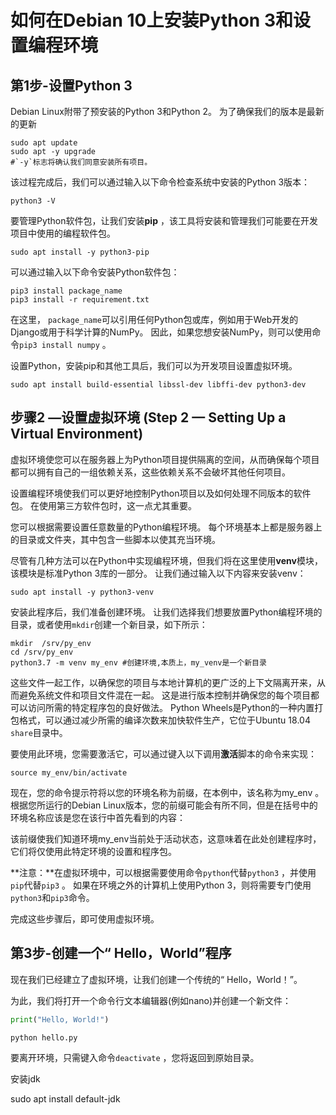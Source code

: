 # 如何在Debian 10上安装Python 3和设置编程环境

## 第1步-设置Python 3 

Debian Linux附带了预安装的Python 3和Python 2。 为了确保我们的版本是最新的更新

```shell
sudo apt update
sudo apt -y upgrade
#`-y`标志将确认我们同意安装所有项目。
```

该过程完成后，我们可以通过输入以下命令检查系统中安装的Python 3版本：

```shell
python3 -V
```



要管理Python软件包，让我们安装**pip** ，该工具将安装和管理我们可能要在开发项目中使用的编程软件包。 

```shell
sudo apt install -y python3-pip
```



可以通过输入以下命令安装Python软件包：

```shell
pip3 install package_name
pip3 install -r requirement.txt
```

在这里， `package_name`可以引用任何Python包或库，例如用于Web开发的Django或用于科学计算的NumPy。 因此，如果您想安装NumPy，则可以使用命令`pip3 install numpy` 。



设置Python，安装pip和其他工具后，我们可以为开发项目设置虚拟环境。

```shell
sudo apt install build-essential libssl-dev libffi-dev python3-dev
```

## 步骤2 —设置虚拟环境 **(**Step 2 — Setting Up a Virtual Environment**)**

虚拟环境使您可以在服务器上为Python项目提供隔离的空间，从而确保每个项目都可以拥有自己的一组依赖关系，这些依赖关系不会破坏其他任何项目。

设置编程环境使我们可以更好地控制Python项目以及如何处理不同版本的软件包。 在使用第三方软件包时，这一点尤其重要。

您可以根据需要设置任意数量的Python编程环境。 每个环境基本上都是服务器上的目录或文件夹，其中包含一些脚本以使其充当环境。

尽管有几种方法可以在Python中实现编程环境，但我们将在这里使用**venv**模块，该模块是标准Python 3库的一部分。 让我们通过输入以下内容来安装venv：

```shell
sudo apt install -y python3-venv
```

安装此程序后，我们准备创建环境。 让我们选择我们想要放置Python编程环境的目录，或者使用`mkdir`创建一个新目录，如下所示：

```shell
mkdir  /srv/py_env
cd /srv/py_env
python3.7 -m venv my_env #创建环境,本质上，my_venv是一个新目录
```

这些文件一起工作，以确保您的项目与本地计算机的更广泛的上下文隔离开来，从而避免系统文件和项目文件混在一起。 这是进行版本控制并确保您的每个项目都可以访问所需的特定程序包的良好做法。 Python Wheels是Python的一种内置打包格式，可以通过减少所需的编译次数来加快软件生产，它位于Ubuntu 18.04 `share`目录中。



要使用此环境，您需要激活它，可以通过键入以下调用**激活**脚本的命令来实现：

```shell
source my_env/bin/activate
```



现在，您的命令提示符将以您的环境名称为前缀，在本例中，该名称为my_env 。 根据您所运行的Debian Linux版本，您的前缀可能会有所不同，但是在括号中的环境名称应该是您在该行中首先看到的内容：

该前缀使我们知道环境my_env当前处于活动状态，这意味着在此处创建程序时，它们将仅使用此特定环境的设置和程序包。

**注意：**在虚拟环境中，可以根据需要使用命令`python`代替`python3` ，并使用`pip`代替`pip3` 。 如果在环境之外的计算机上使用Python 3，则将需要专门使用`python3`和`pip3`命令。

完成这些步骤后，即可使用虚拟环境。

## 第3步-创建一个“ Hello，World”程序 

现在我们已经建立了虚拟环境，让我们创建一个传统的“ Hello，World！”。

为此，我们将打开一个命令行文本编辑器(例如nano)并创建一个新文件：

```python
print("Hello, World!")
```

```shell
python hello.py
```

要离开环境，只需键入命令`deactivate` ，您将返回到原始目录。



安装jdk

 sudo apt install default-jdk

